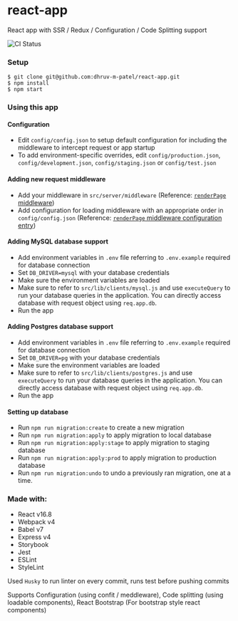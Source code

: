 # react-app

React app with SSR / Redux / Configuration / Code Splitting support

![CI Status](https://github.com/dhruv-m-patel/react-app/workflows/Continuous%20Integration/badge.svg)

### Setup

```
$ git clone git@github.com:dhruv-m-patel/react-app.git
$ npm install
$ npm start
```

### Using this app

#### Configuration

- Edit `config/config.json` to setup default configuration for including the middleware to intercept request or app startup
- To add environment-specific overrides, edit `config/production.json`, `config/development.json`, `config/staging.json` or `config/test.json`

#### Adding new request middleware

- Add your middleware in `src/server/middleware` (Reference: [`renderPage` middleware](https://github.com/dhruv-m-patel/react-app/blob/master/src/server/middleware/renderPage.js))
- Add configuration for loading middleware with an appropriate order in `config/config.json` (Reference: [`renderPage` middleware configuration entry](https://github.com/dhruv-m-patel/react-app/blob/master/config/config.json#L73))

#### Adding MySQL database support

- Add environment variables in `.env` file referring to `.env.example` required for database connection
- Set `DB_DRIVER=mysql` with your database credentials
- Make sure the environment variables are loaded
- Make sure to refer to `src/lib/clients/mysql.js` and use `executeQuery` to run your database queries in the application. You can directly access database with request object using `req.app.db`.
- Run the app

#### Adding Postgres database support

- Add environment variables in `.env` file referring to `.env.example` required for database connection
- Set `DB_DRIVER=pg` with your database credentials
- Make sure the environment variables are loaded
- Make sure to refer to `src/lib/clients/postgres.js` and use `executeQuery` to run your database queries in the application. You can directly access database with request object using `req.app.db`.
- Run the app

#### Setting up database

- Run `npm run migration:create` to create a new migration
- Run `npm run migration:apply` to apply migration to local database
- Run `npm run migration:apply:stage` to apply migration to staging database
- Run `npm run migration:apply:prod` to apply migration to production database
- Run `npm run migration:undo` to undo a previously ran migration, one at a time.

### Made with:
- React v16.8
- Webpack v4
- Babel v7
- Express v4
- Storybook
- Jest
- ESLint
- StyleLint

Used `Husky` to run linter on every commit, runs test before pushing commits

Supports Configuration (using confit / meddleware), Code splitting (using loadable components), React Bootstrap (For bootstrap style react components)

